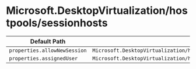 # Microsoft.DesktopVirtualization/hostpools/sessionhosts

| Default Path | Alias |
|---|---|
| `properties.allowNewSession` | `Microsoft.DesktopVirtualization/hostPools/sessionHosts/allowNewSession` |
| `properties.assignedUser` | `Microsoft.DesktopVirtualization/hostPools/sessionHosts/assignedUser` |

